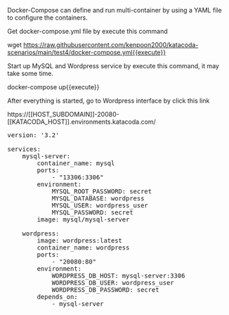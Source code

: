 Docker-Compose can define and run multi-container by using a YAML file to configure the containers.

Get docker-compose.yml file by execute this command

wget https://raw.githubusercontent.com/kenpoon2000/katacoda-scenarios/main/test4/docker-compose.yml{{execute}}

Start up MySQL and Wordpress service by execute this command, it may take some time.

docker-compose up{{execute}}

After everything is started, go to Wordpress interface by click this link

https://[[HOST_SUBDOMAIN]]-20080-[[KATACODA_HOST]].environments.katacoda.com/


<pre class="file" data-target="clipboard">
version: '3.2' 
 
services: 
    mysql-server: 
        container_name: mysql 
        ports: 
            - "13306:3306"      
        environment: 
            MYSQL_ROOT_PASSWORD: secret 
            MYSQL_DATABASE: wordpress 
            MYSQL_USER: wordpress_user 
            MYSQL_PASSWORD: secret 
        image: mysql/mysql-server 

    wordpress: 
        image: wordpress:latest 
        container_name: wordpress 
        ports: 
            - "20080:80" 
        environment: 
            WORDPRESS_DB_HOST: mysql-server:3306 
            WORDPRESS_DB_USER: wordpress_user 
            WORDPRESS_DB_PASSWORD: secret 
        depends_on: 
            - mysql-server
                
</pre>
